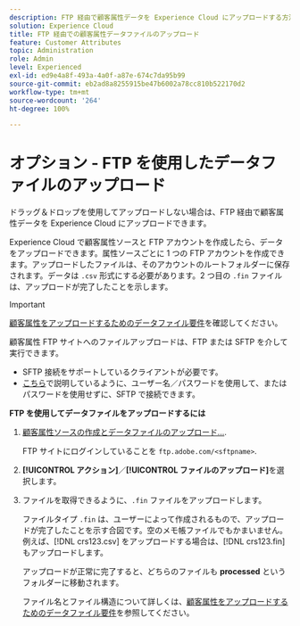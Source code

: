```yaml
---
description: FTP 経由で顧客属性データを Experience Cloud にアップロードする方法について説明します。
solution: Experience Cloud
title: FTP 経由での顧客属性データファイルのアップロード
feature: Customer Attributes
topic: Administration
role: Admin
level: Experienced
exl-id: ed9e4a8f-493a-4a0f-a87e-674c7da95b99
source-git-commit: eb2ad8a8255915be47b6002a78cc810b522170d2
workflow-type: tm+mt
source-wordcount: '264'
ht-degree: 100%

---
```


# オプション - FTP を使用したデータファイルのアップロード

ドラッグ＆ドロップを使用してアップロードしない場合は、FTP 経由で顧客属性データを Experience Cloud にアップロードできます。

Experience Cloud で顧客属性ソースと FTP アカウントを作成したら、データをアップロードできます。属性ソースごとに 1 つの FTP アカウントを作成できます。アップロードしたファイルは、そのアカウントのルートフォルダーに保存されます。データは `.csv` 形式にする必要があります。2 つ目の `.fin` ファイルは、アップロードが完了したことを示します。

>[!IMPORTANT]
>
>[顧客属性をアップロードするためのデータファイル要件](crs-data-file.md#concept_DE908F362DF24172BFEF48E1797DAF19)を確認してください。

顧客属性 FTP サイトへのファイルアップロードは、FTP または SFTP を介して実行できます。

* SFTP 接続をサポートしているクライアントが必要です。
* [こちら](https://experienceleague.adobe.com/docs/analytics/export/ftp-and-sftp/secure-file-transfer-protocol/ftp-sftp-cert-auth.html?lang=ja)で説明しているように、ユーザー名／パスワードを使用して、またはパスワードを使用せずに、SFTP で接続できます。

**FTP を使用してデータファイルをアップロードするには**

1. [顧客属性ソースの作成とデータファイルのアップロード...](t-crs-usecase.md#task_BCC327B2A0EF4A1BBB2934013AB92B78).

   FTP サイトにログインしていることを `ftp.adobe.com/<sftpname>`.

1. **[!UICONTROL アクション]**／**[!UICONTROL ファイルのアップロード]**&#x200B;を選択します。

1. ファイルを取得できるように、`.fin` ファイルをアップロードします。

   ファイルタイプ `.fin` は、ユーザーによって作成されるもので、アップロードが完了したことを示す合図です。空のメモ帳ファイルでもかまいません。例えば、[!DNL crs123.csv] をアップロードする場合は、[!DNL crs123.fin] もアップロードします。

   アップロードが正常に完了すると、どちらのファイルも **processed** というフォルダーに移動されます。

   ファイル名とファイル構造について詳しくは、[顧客属性をアップロードするためのデータファイル要件](crs-data-file.md#concept_DE908F362DF24172BFEF48E1797DAF19)を参照してください。
